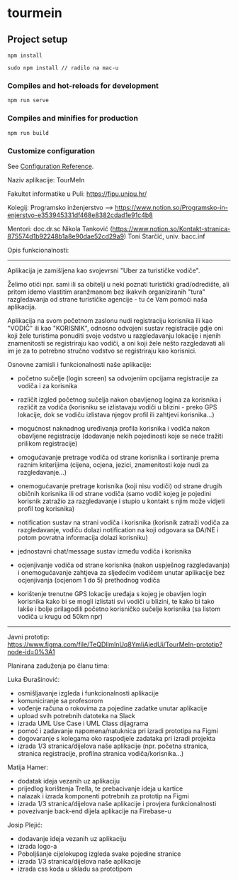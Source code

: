 # tourmein

## Project setup

```
npm install

sudo npm install // radilo na mac-u
```

### Compiles and hot-reloads for development

```
npm run serve
```

### Compiles and minifies for production

```
npm run build
```

### Customize configuration

See [Configuration Reference](https://cli.vuejs.org/config/).

Naziv aplikacije:
TourMeIn

Fakultet informatike u Puli:
https://fipu.unipu.hr/

Kolegij:
Programsko inženjerstvo --> https://www.notion.so/Programsko-in-enjerstvo-e353945331df468e8382cdad1e91c4b8

Mentori:
doc.dr.sc Nikola Tanković (https://www.notion.so/Kontakt-stranica-875574d1b92248b1a8e90dae52cd29a9)
Toni Starčić, univ. bacc.inf

Opis funkcionalnosti:

*************************************************************************************
Aplikacija je zamišljena kao svojevrsni "Uber za turističke vodiče".

Želimo otići npr. sami ili sa obitelji u neki poznati turistički grad/odredište, ali pritom idemo vlastitim aranžmanom bez ikakvih organiziranih "tura" razgledavanja od strane turističke agencije - tu će Vam pomoći naša aplikacija.

Aplikacija na svom početnom zaslonu nudi registraciju korisnika ili kao "VODIČ" ili kao "KORISNIK", odnosno odvojeni sustav registracije gdje oni koji žele turistima ponuditi svoje vodstvo u razgledavanju lokacije i njenih znamenitosti se registriraju kao vodiči, a oni koji žele nešto razgledavati ali im je za to potrebno stručno vodstvo se registriraju kao korisnici.

Osnovne zamisli i funkcionalnosti naše aplikacije:

- početno sučelje (login screen) sa odvojenim opcijama registracije za vodiča i za korisnika

- različit izgled početnog sučelja nakon obavljenog logina za korisnika i različit za vodiča (korisniku se izlistavaju vodiči u blizini - preko GPS lokacije, dok se vodiču izlistava njegov profil ili zahtjevi korisnika...)

- mogućnost naknadnog uređivanja profila korisnika i vodiča nakon obavljene registracije (dodavanje nekih pojedinosti koje se neće tražiti prilikom registracije)

- omogućavanje pretrage vodiča od strane korisnika i sortiranje prema raznim kriterijima (cijena, ocjena, jezici, znamenitosti koje nudi za razgledavanje...)

- onemogućavanje pretrage korisnika (koji nisu vodiči) od strane drugih običnih korisnika ili od strane vodiča (samo vodič kojeg je pojedini korisnik zatražio za razgledavanje i stupio u kontakt s njim može vidjeti profil tog korisnika)

- notification sustav na strani vodiča i korisnika (korisnik zatraži vodiča za razgledavanje, vodiču dolazi notification na koji odgovara sa DA/NE i potom povratna informacija dolazi korisniku)

- jednostavni chat/message sustav između vodiča i korisnika

- ocjenjivanje vodiča od strane korisnika (nakon uspješnog razgledavanja) i onemogućavanje zahtjeva za sljedećim vodičem unutar aplikacije bez ocjenjivanja (ocjenom 1 do 5) prethodnog vodiča

- korištenje trenutne GPS lokacije uređaja s kojeg je obavljen login korisnika kako bi se mogli izlistati svi vodiči u blizini, te kako bi tako lakše i bolje prilagodili početno korisničko sučelje korisnika (sa listom vodiča u krugu od 50km npr) 
*************************************************************************************

Javni prototip: 
https://www.figma.com/file/TeQDllmlnUq8YmIiAjedUi/TourMeIn-prototip?node-id=0%3A1

Planirana zaduženja po članu tima: 

Luka Đurašinović:
- osmišljavanje izgleda i funkcionalnosti aplikacije
- komuniciranje sa profesorom
- vođenje računa o rokovima za pojedine zadatke unutar aplikacije
- upload svih potrebnih datoteka na Slack
- izrada UML Use Case i UML Class dijagrama
- pomoć i zadavanje napomena/natuknica pri izradi prototipa na Figmi
- dogovaranje s kolegama oko raspodjele zadataka pri izradi projekta
- izrada 1/3 stranica/dijelova naše aplikacije (npr. početna stranica, stranica registracije, profilna stranica vodiča/korisnika...)  
  
Matija Hamer:  
- dodatak ideja vezanih uz aplikaciju  
- prijedlog korištenja Trella, te prebacivanje ideja u kartice  
- nalazak i izrada komponenti potrebnih za prototip na Figmi  
- izrada 1/3 stranica/dijelova naše aplikacije i provjera funkcionalnosti  
- povezivanje back-end dijela aplikacije na Firebase-u  

Josip Plejić:
- dodavanje ideja vezanih uz aplikaciju
- izrada logo-a
- Poboljšanje cijelokupog izgleda svake pojedine stranice
- izrada 1/3 stranica/dijelova naše aplikacije 
- izrada css koda u skladu sa prototipom